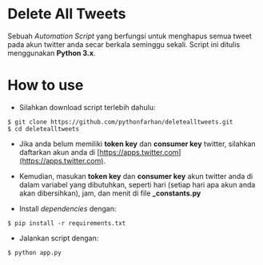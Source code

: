 # Delete All Tweets

Sebuah *Automation Script* yang berfungsi untuk menghapus
semua tweet pada akun twitter anda secar berkala 
seminggu sekali. Script ini ditulis menggunakan 
**Python 3.x**.

# How to use
- Silahkan download script terlebih dahulu:
```
$ git clone https://github.com/pythonfarhan/deletealltweets.git
$ cd deletealltweets
```
- Jika anda belum memiliki **token key** dan **consumer key**
 twitter, silahkan daftarkan akun anda di [https://apps.twitter.com](https://apps.twitter.com).
 
 - Kemudian, masukan **token key** dan **consumer key**
 akun twitter anda di dalam variabel yang dibutuhkan, seperti
hari (setiap hari apa akun anda akan dibersihkan), jam, dan menit 
  di file **_constants.py**
 
 - Install *dependencies* dengan:
 ```
 $ pip install -r requirements.txt
 ```
 
 - Jalankan script dengan:
 ```
 $ python app.py
 ```